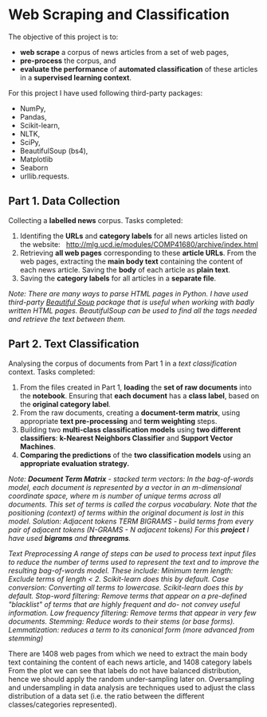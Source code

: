 # Web Scraping and Classification

The objective of this project is to:

* **web scrape** a corpus of news articles from a set of web pages,
* **pre-process** the corpus, and
* **evaluate the performance** of **automated classification** of these articles in a **supervised learning context**.

For this project I have used following third-party packages: 
* NumPy, 
* Pandas,
* Scikit-learn, 
* NLTK, 
* SciPy, 
* BeautifulSoup (bs4),
* Matplotlib
* Seaborn
* urllib.requests.

## Part 1. Data Collection
Collecting a **labelled news** corpus. Tasks completed:
1. Identifing the **URLs** and **category labels** for all news articles listed on the website:   http://mlg.ucd.ie/modules/COMP41680/archive/index.html 
2. Retrieving **all web pages** corresponding to these **article URLs**. From the web pages, extracting the **main body text** containing the content of each news article. Saving the **body** of each article as **plain text**.
3. Saving the **category labels** for all articles in a **separate file**. <br>

<i> Note: There are many ways to parse HTML pages in Python. I have used third-party <a href="https://www.crummy.com/software/BeautifulSoup/">Beautiful Soup</a> package that is useful when working with badly written HTML pages. BeautifulSoup can be used to find all the tags needed and retrieve the text between them.</i>

## Part 2. Text Classification
Analysing the corpus of documents from Part 1 in a *text classification* context. Tasks completed:
1. From the files created in Part 1, **loading** the **set of raw documents** into the **notebook**. Ensuring that **each document** has a **class label**, based on the **original category label**.
2. From the raw documents, creating a **document-term matrix**, using appropriate **text pre-processing** and **term weighting** steps.
3. Building two **multi-class classification models** using **two different classifiers**: **k-Nearest Neighbors Classifier** and **Support Vector Machines**.
4. **Comparing the predictions** of the **two classification models** using an **appropriate evaluation strategy.** 

<i>Note: **Document Term Matrix** - stacked term vectors: In the bag-of-words model, each document is represented by a vector in an m-dimensional coordinate space, where m is number of unique terms across all documents. This set of terms is called the corpus vocabulary. Note that the positioning (context) of terms within the original document is lost in this model. 
Solution: Adjacent tokens
TERM BIGRAMS - build terms from every pair of adjacent tokens (N-GRAMS - N adjacent tokens)
For this **project** I have used **bigrams** and **threegrams**.</i>


<i>Text Preprocessing
A range of steps can be used to process text input files to reduce the number of terms used to represent the text and to improve the resulting bag-of-words model. These include:
Minimum term length: Exclude terms of length < 2. Scikit-learn does this by default.
Case conversion: Converting all terms to lowercase. Scikit-learn does this by default.
Stop-word filtering: Remove terms that appear on a pre-defined "blacklist" of terms that are highly frequent and do- not convey useful information.
Low frequency filtering: Remove terms that appear in very few documents.
Stemming: Reduce words to their stems (or base forms).
Lemmatization: reduces a term to its canonical form (more advanced from stemming) </i>

There are 1408 web pages from which we need to extract the main body text containing the content of each news article, and 1408 category labels
From the plot we can see that labels do not have balanced distribution, hence we should apply the random under-sampling later on. Oversampling and undersampling in data analysis are techniques used to adjust the class distribution of a data set (i.e. the ratio between the different classes/categories represented).
